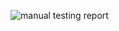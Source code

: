 ![manual testing report](https://github.com/user-attachments/assets/d62a5505-7512-4174-bfca-0eddb41284c5)
